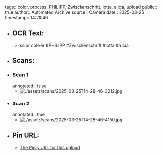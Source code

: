 tags:: color, process, PHILIPP, Zwischenschritt, lotta, alicia, upload
public:: true
author:: Automated Archive
source:: Camera
date:: 2025-03-25
timestamp:: 14:28:46

- ## OCR Text:
	- sslor coleler
	  #PHILIPP
	  #Zwischenschrift
	  #lotta
	  #alicia
- ## Scans:
- ### Scan 1
  annotated:: false
	- ![./assets/scans/2025-03-25T14-28-46-3212.jpg](./assets/scans/2025-03-25T14-28-46-3212.jpg)
- ### Scan 2
  annotated:: true
	- ![./assets/scans/2025-03-25T14-28-46-4150.jpg](./assets/scans/2025-03-25T14-28-46-4150.jpg)
- ## Pin URL:
	- [The Pinry URL for this upload](https://pinry.petau.net/pins/286/)